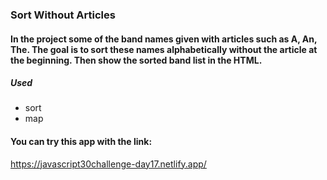 ### Sort Without Articles
#### In the project some of the band names given with articles such as A, An, The. The goal is to sort these names alphabetically without the article at the beginning. Then show the sorted band list in the HTML.

##### Used
- sort
- map

#### You can try this app with the link:
https://javascript30challenge-day17.netlify.app/


